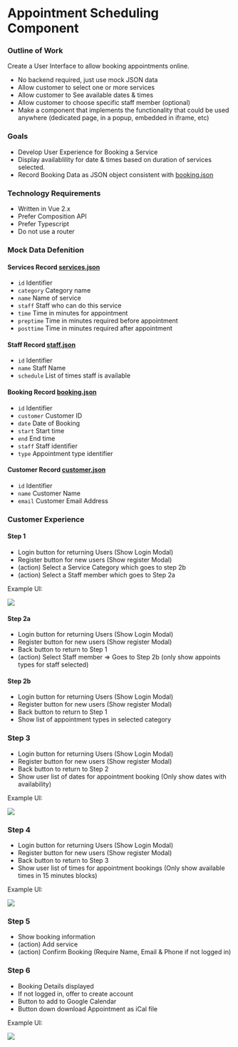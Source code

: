 Appointment Scheduling Component
===

### Outline of Work

Create a User Interface to allow booking appointments online. 

- No backend required, just use mock JSON data
- Allow customer to select one or more services
- Allow customer to See available dates & times
- Allow customer to choose specific staff member (optional)
- Make a component that implements the functionality that could be used anywhere (dedicated page, in a popup, embedded in iframe, etc)

### Goals

- Develop User Experience for Booking a Service
- Display availablility for date & times based on duration of services selected.
- Record Booking Data as JSON object consistent with [booking.json](./booking.json)

### Technology Requirements
- Written in Vue 2.x
- Prefer Composition API
- Prefer Typescript
- Do not use a router

### Mock Data Defenition
#### Services Record [services.json](./services.json)
- `id` Identifier
- `category` Category name
- `name` Name of service
- `staff` Staff who can do this service
- `time` Time in minutes for appointment
- `preptime` Time in minutes required before appointment
- `posttime` Time in minutes required after appointment

#### Staff Record [staff.json](./staff.json)
- `id` Identifier
- `name` Staff Name
- `schedule` List of times staff is available

#### Booking Record [booking.json](./booking.json)
- `id` Identifier
- `customer` Customer ID
- `date` Date of Booking
- `start` Start time
- `end` End time
- `staff` Staff identifier
- `type` Appointment type identifier

#### Customer Record [customer.json](./customer.json)
- `id` Identifier
- `name` Customer Name
- `email` Customer Email Address

### Customer Experience
#### Step 1
- Login button for returning Users (Show Login Modal)
- Register button for new users (Show register Modal)
- (action) Select a Service Category which goes to step 2b
- (action) Select a Staff member which goes to Step 2a

Example UI:

![](./Example-Step-1.png)

#### Step 2a
- Login button for returning Users (Show Login Modal)
- Register button for new users (Show register Modal)
- Back button to return to Step 1
- (action) Select Staff member => Goes to Step 2b (only show appoints types for staff selected)

#### Step 2b
- Login button for returning Users (Show Login Modal)
- Register button for new users (Show register Modal)
- Back button to return to Step 1
- Show list of appointment types in selected category

### Step 3
- Login button for returning Users (Show Login Modal)
- Register button for new users (Show register Modal)
- Back button to return to Step 2
- Show user list of dates for appointment booking (Only show dates with availability)

Example UI:

![](./Example-Step-3.png)


### Step 4
- Login button for returning Users (Show Login Modal)
- Register button for new users (Show register Modal)
- Back button to return to Step 3
- Show user list of times for appointment bookings (Only show available times in 15 minutes blocks)

Example UI:

![](./Example-Step-4.png)

### Step 5
- Show booking information
- (action) Add service
- (action) Confirm Booking (Require Name, Email & Phone if not logged in)

### Step 6
- Booking Details displayed
- If not logged in, offer to create account
- Button to add to Google Calendar
- Button down download Appointment as iCal file

Example UI:

![](./Example-Step-6.png)
